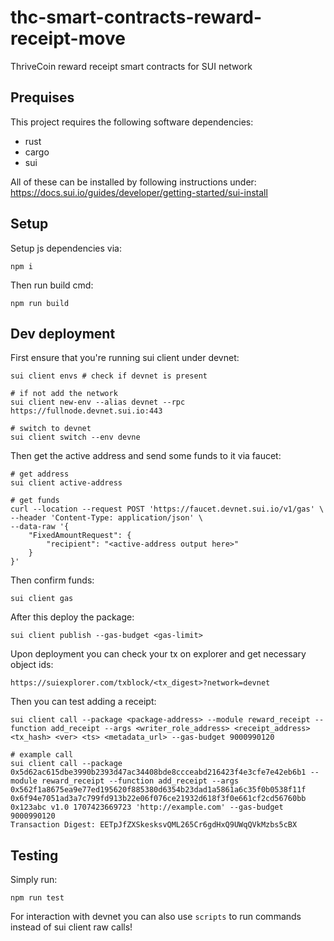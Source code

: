 # thc-smart-contracts-reward-receipt-move
ThriveCoin reward receipt smart contracts for SUI network

## Prequises

This project requires the following software dependencies:
- rust
- cargo
- sui

All of these can be installed by following instructions under:
https://docs.sui.io/guides/developer/getting-started/sui-install

## Setup

Setup js dependencies via:
```
npm i
```

Then run build cmd:
```
npm run build
```

## Dev deployment

First ensure that you're running sui client under devnet:
```
sui client envs # check if devnet is present

# if not add the network
sui client new-env --alias devnet --rpc https://fullnode.devnet.sui.io:443

# switch to devnet
sui client switch --env devne
```

Then get the active address and send some funds to it via faucet:
```
# get address
sui client active-address

# get funds
curl --location --request POST 'https://faucet.devnet.sui.io/v1/gas' \
--header 'Content-Type: application/json' \
--data-raw '{
    "FixedAmountRequest": {
        "recipient": "<active-address output here>"
    }
}'
```

Then confirm funds:
```
sui client gas
```

After this deploy the package:
```
sui client publish --gas-budget <gas-limit>
```

Upon deployment you can check your tx on explorer and get necessary object ids:
```
https://suiexplorer.com/txblock/<tx_digest>?network=devnet
```

Then you can test adding a receipt:
```
sui client call --package <package-address> --module reward_receipt --function add_receipt --args <writer_role_address> <receipt_address> <tx_hash> <ver> <ts> <metadata_url> --gas-budget 9000990120

# example call
sui client call --package 0x5d62ac615dbe3990b2393d47ac34408bde8ccceabd216423f4e3cfe7e42eb6b1 --module reward_receipt --function add_receipt --args 0x562f1a8675ea9e77ed195620f885380d6354b23dad1a5861a6c35f0b0538f11f 0x6f94e7051ad3a7c799fd913b22e06f076ce21932d618f3f0e661cf2cd56760bb 0x123abc v1.0 1707423669723 'http://example.com' --gas-budget 9000990120
Transaction Digest: EETpJfZXSkesksvQML265Cr6gdHxQ9UWqQVkMzbs5cBX
```

## Testing

Simply run:
```
npm run test
```

For interaction with devnet you can also use `scripts` to run commands instead of sui client raw calls!
